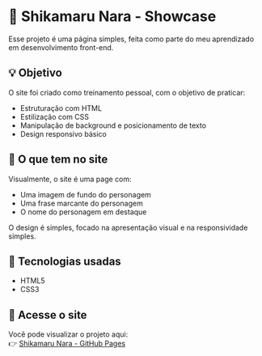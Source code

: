 # 🧠 Shikamaru Nara - Showcase

Esse projeto é uma página simples, feita como parte do meu aprendizado em desenvolvimento front-end.

## 💡 Objetivo

O site foi criado como treinamento pessoal, com o objetivo de praticar:

- Estruturação com HTML  
- Estilização com CSS  
- Manipulação de background e posicionamento de texto  
- Design responsivo básico

## 👀 O que tem no site

Visualmente, o site é uma page com:

- Uma imagem de fundo do personagem  
- Uma frase marcante do personagem  
- O nome do personagem em destaque

O design é simples, focado na apresentação visual e na responsividade simples.

## 🔧 Tecnologias usadas

- HTML5  
- CSS3

## 🔗 Acesse o site

Você pode visualizar o projeto aqui:  
👉 [Shikamaru Nara - GitHub Pages](https://seulink.github.io)
